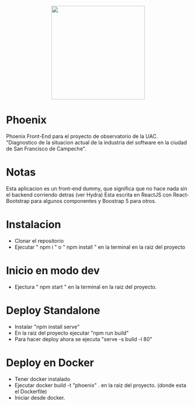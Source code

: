 <p align="center">
 <img src="https://i.imgur.com/HtMFNj8.png" width="256" height="256">
 </p>

# Phoenix

Phoenix Front-End para el proyecto de observatorio de la UAC.<br>
"Diagnostico de la situacion actual de la industria del software en la ciudad de San Francisco de Campeche".

# Notas
Esta aplicacion es un front-end dummy, que significa que no hace nada sin el backend corriendo detras (ver Hydra)
Esta escrita en ReactJS con React-Bootstrap para algunos componentes y Boostrap 5 para otros.


# Instalacion
- Clonar el repositorio
- Ejecutar " npm i " o " npm install " en la terminal en la raiz del proyecto

# Inicio en modo dev
- Ejectura " npm start " en la terminal en la raiz del proyecto.

# Deploy Standalone
- Instalar "npm install serve"
- En la raiz del proyecto ejecutar "npm run build"
- Para hacer deploy ahora se ejecuta "serve -s build -l 80"

# Deploy en Docker
- Tener docker instalado
- Ejecutar docker build -t "phoenix" .       en la raiz del proyecto. (donde esta el Dockerfile)
- Iniciar desde docker.

